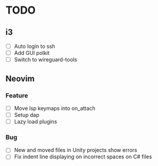 # TODO

## i3

- [ ] Auto login to ssh
- [ ] Add GUI polkit
- [ ] Switch to wireguard-tools

## Neovim

### Feature

- [ ] Move lsp keymaps into on_attach
- [ ] Setup dap
- [ ] Lazy load plugins

### Bug

- [ ] New and moved files in Unity projects show errors
- [ ] Fix indent line displaying on incorrect spaces on C# files
